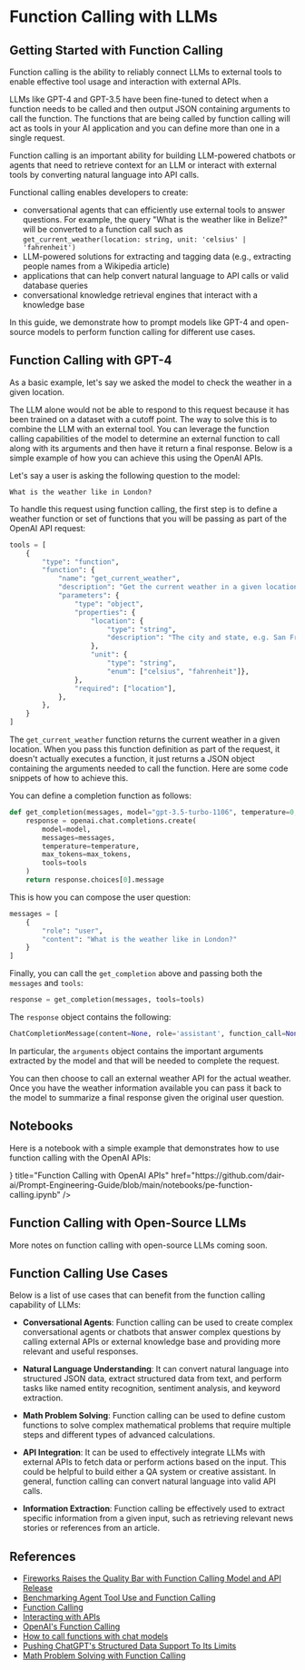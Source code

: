 # Function Calling with LLMs

## Getting Started with Function Calling

Function calling is the ability to reliably connect LLMs to external tools to enable effective tool usage and interaction with external APIs.

LLMs like GPT-4 and GPT-3.5 have been fine-tuned to detect when a function needs to be called and then output JSON containing arguments to call the function. The functions that are being called by function calling will act as tools in your AI application and you can define more than one in a single request.

Function calling is an important ability for building LLM-powered chatbots or agents that need to retrieve context for an LLM or interact with external tools by converting natural language into API calls.

Functional calling enables developers to create:

- conversational agents that can efficiently use external tools to answer questions. For example, the query "What is the weather like in Belize?" will be converted to a function call such as `get_current_weather(location: string, unit: 'celsius' | 'fahrenheit')`
- LLM-powered solutions for extracting and tagging data (e.g., extracting people names from a Wikipedia article)
- applications that can help convert natural language to API calls or valid database queries
- conversational knowledge retrieval engines that interact with a knowledge base

In this guide, we demonstrate how to prompt models like GPT-4 and open-source models to perform function calling for different use cases.

## Function Calling with GPT-4

As a basic example, let's say we asked the model to check the weather in a given location.

The LLM alone would not be able to respond to this request because it has been trained on a dataset with a cutoff point. The way to solve this is to combine the LLM with an external tool. You can leverage the function calling capabilities of the model to determine an external function to call along with its arguments and then have it return a final response. Below is a simple example of how you can achieve this using the OpenAI APIs.

Let's say a user is asking the following question to the model:

```
What is the weather like in London?
```

To handle this request using function calling, the first step is to define a weather function or set of functions that you will be passing as part of the OpenAI API request:

```python
tools = [
    {
        "type": "function",
        "function": {
            "name": "get_current_weather",
            "description": "Get the current weather in a given location",
            "parameters": {
                "type": "object",
                "properties": {
                    "location": {
                        "type": "string",
                        "description": "The city and state, e.g. San Francisco, CA",
                    },
                    "unit": {
                        "type": "string",
                        "enum": ["celsius", "fahrenheit"]},
                },
                "required": ["location"],
            },
        },
    }
]
```

The `get_current_weather` function returns the current weather in a given location. When you pass this function definition as part of the request, it doesn't actually executes a function, it just returns a JSON object containing the arguments needed to call the function. Here are some code snippets of how to achieve this.

You can define a completion function as follows:

```python
def get_completion(messages, model="gpt-3.5-turbo-1106", temperature=0, max_tokens=300, tools=None):
    response = openai.chat.completions.create(
        model=model,
        messages=messages,
        temperature=temperature,
        max_tokens=max_tokens,
        tools=tools
    )
    return response.choices[0].message
```

This is how you can compose the user question:

```python
messages = [
    {
        "role": "user",
        "content": "What is the weather like in London?"
    }
]
```

Finally, you can call the `get_completion` above and passing both the `messages` and `tools`:

```python
response = get_completion(messages, tools=tools)
```

The `response` object contains the following:

```python
ChatCompletionMessage(content=None, role='assistant', function_call=None, tool_calls=[ChatCompletionMessageToolCall(id='...', function=Function(arguments='{"location":"London","unit":"celsius"}', name='get_current_weather'), type='function')])
```

In particular, the `arguments` object contains the important arguments extracted by the model and that will be needed to complete the request.

You can then choose to call an external weather API for the actual weather. Once you have the weather information available you can pass it back to the model to summarize a final response given the original user question.

## Notebooks

Here is a notebook with a simple example that demonstrates how to use function calling with the OpenAI APIs:

<Cards>
    <Card 
        icon={<CodeIcon />}
        title="Function Calling with OpenAI APIs"
        href="https://github.com/dair-ai/Prompt-Engineering-Guide/blob/main/notebooks/pe-function-calling.ipynb"
    />
</Cards>

## Function Calling with Open-Source LLMs

More notes on function calling with open-source LLMs coming soon.

## Function Calling Use Cases

Below is a list of use cases that can benefit from the function calling capability of LLMs:

- **Conversational Agents**: Function calling can be used to create complex conversational agents or chatbots that answer complex questions by calling external APIs or external knowledge base and providing more relevant and useful responses.

- **Natural Language Understanding**: It can convert natural language into structured JSON data, extract structured data from text, and perform tasks like named entity recognition, sentiment analysis, and keyword extraction.

- **Math Problem Solving**: Function calling can be used to define custom functions to solve complex mathematical problems that require multiple steps and different types of advanced calculations.

- **API Integration**: It can be used to effectively integrate LLMs with external APIs to fetch data or perform actions based on the input. This could be helpful to build either a QA system or creative assistant. In general, function calling can convert natural language into valid API calls.

- **Information Extraction**: Function calling be effectively used to extract specific information from a given input, such as retrieving relevant news stories or references from an article.

## References

- [Fireworks Raises the Quality Bar with Function Calling Model and API Release](https://blog.fireworks.ai/fireworks-raises-the-quality-bar-with-function-calling-model-and-api-release-e7f49d1e98e9)
- [Benchmarking Agent Tool Use and Function Calling](https://blog.langchain.dev/benchmarking-agent-tool-use/)
- [Function Calling](https://ai.google.dev/docs/function_calling)
- [Interacting with APIs](https://python.langchain.com/docs/use_cases/apis)
- [OpenAI's Function Calling](https://platform.openai.com/docs/guides/function-calling)
- [How to call functions with chat models](https://cookbook.openai.com/examples/how_to_call_functions_with_chat_models)
- [Pushing ChatGPT's Structured Data Support To Its Limits](https://minimaxir.com/2023/12/chatgpt-structured-data/)
- [Math Problem Solving with Function Calling](https://github.com/svpino/openai-function-calling/blob/main/sample.ipynb)
